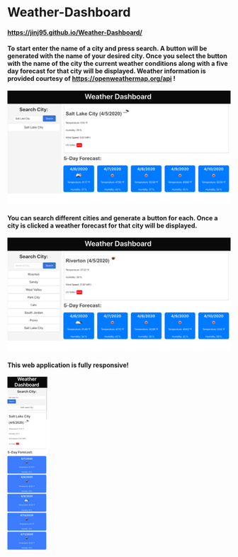 # Weather-Dashboard
#### https://jinj95.github.io/Weather-Dashboard/
#### To start enter the name of a city and press search. A button will be generated with the name of your desired city. Once you select the button with the name of the city the current weather conditions along with a five day forecast for that city will be displayed. Weather information is provided courtesy of https://openweathermap.org/api !
<img src="./Assets/screenshots/oneCity.png"/>

#### You can search different cities and generate a button for each. Once a city is clicked a weather forecast for that city will be displayed.
<img src="./Assets/screenshots/manyCities.png"/>

#### This web application is fully responsive!
<img src="./Assets/screenshots/mobile.png"/>
